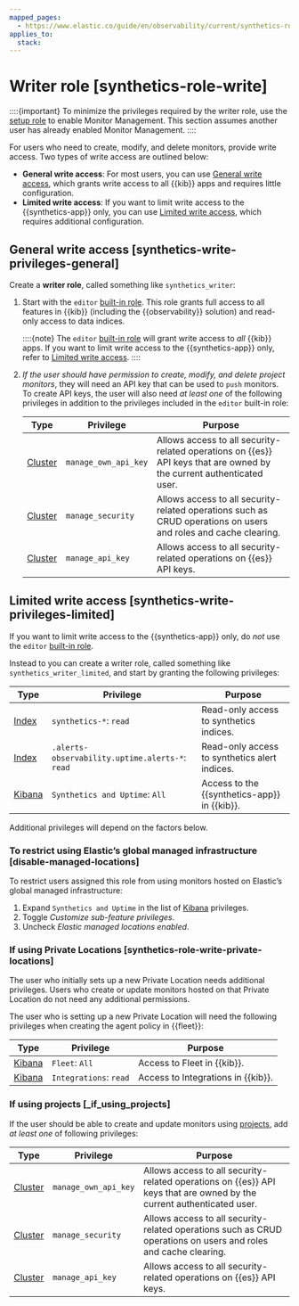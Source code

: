 ```yaml
---
mapped_pages:
  - https://www.elastic.co/guide/en/observability/current/synthetics-role-write.html
applies_to:
  stack:
---
```


# Writer role [synthetics-role-write]

::::{important}
To minimize the privileges required by the writer role, use the [setup role](setup-role.md) to enable Monitor Management. This section assumes another user has already enabled Monitor Management.
::::


For users who need to create, modify, and delete monitors, provide write access. Two types of write access are outlined below:

* **General write access**: For most users, you can use [General write access](#synthetics-write-privileges-general), which grants write access to all {{kib}} apps and requires little configuration.
* **Limited write access**: If you want to limit write access to the {{synthetics-app}} only, you can use [Limited write access](#synthetics-write-privileges-limited), which requires additional configuration.


## General write access [synthetics-write-privileges-general]

Create a **writer role**, called something like `synthetics_writer`:

1. Start with the `editor` [built-in role](../../../deploy-manage/users-roles/cluster-or-deployment-auth/built-in-roles.md). This role grants full access to all features in {{kib}} (including the {{observability}} solution) and read-only access to data indices.

    ::::{note}
    The `editor` [built-in role](../../../deploy-manage/users-roles/cluster-or-deployment-auth/built-in-roles.md) will grant write access to *all* {{kib}} apps. If you want to limit write access to the {{synthetics-app}} only, refer to [Limited write access](#synthetics-write-privileges-limited).
    ::::

2. *If the user should have permission to create, modify, and delete project monitors*, they will need an API key that can be used to `push` monitors. To create API keys, the user will also need *at least one* of the following privileges in addition to the privileges included in the `editor` built-in role:

    | Type | Privilege | Purpose |
    | --- | --- | --- |
    | [Cluster](../../../deploy-manage/users-roles/cluster-or-deployment-auth/elasticsearch-privileges.md#privileges-list-cluster) | `manage_own_api_key` | Allows access to all security-related operations on {{es}} API keys that are owned by the current authenticated user. |
    | [Cluster](../../../deploy-manage/users-roles/cluster-or-deployment-auth/elasticsearch-privileges.md#privileges-list-cluster) | `manage_security` | Allows access to all security-related operations such as CRUD operations on users and roles and cache clearing. |
    | [Cluster](../../../deploy-manage/users-roles/cluster-or-deployment-auth/elasticsearch-privileges.md#privileges-list-cluster) | `manage_api_key` | Allows access to all security-related operations on {{es}} API keys. |



## Limited write access [synthetics-write-privileges-limited]

If you want to limit write access to the {{synthetics-app}} only, do *not* use the `editor` [built-in role](../../../deploy-manage/users-roles/cluster-or-deployment-auth/built-in-roles.md).

Instead to you can create a writer role, called something like `synthetics_writer_limited`, and start by granting the following privileges:

| Type | Privilege | Purpose |
| --- | --- | --- |
| [Index](../../../deploy-manage/users-roles/cluster-or-deployment-auth/elasticsearch-privileges.md#privileges-list-indices) | `synthetics-*`: `read` | Read-only access to synthetics indices. |
| [Index](../../../deploy-manage/users-roles/cluster-or-deployment-auth/elasticsearch-privileges.md#privileges-list-indices) | `.alerts-observability.uptime.alerts-*`: `read` | Read-only access to synthetics alert indices. |
| [Kibana](../../../deploy-manage/users-roles/cluster-or-deployment-auth/kibana-privileges.md) | `Synthetics and Uptime`: `All` | Access to the {{synthetics-app}} in {{kib}}. |

Additional privileges will depend on the factors below.


### To restrict using Elastic’s global managed infrastructure [disable-managed-locations]

To restrict users assigned this role from using monitors hosted on Elastic’s global managed infrastructure:

1. Expand `Synthetics and Uptime` in the list of [Kibana](../../../deploy-manage/users-roles/cluster-or-deployment-auth/kibana-privileges.md) privileges.
2. Toggle *Customize sub-feature privileges*.
3. Uncheck *Elastic managed locations enabled*.


### If using Private Locations [synthetics-role-write-private-locations]

The user who initially sets up a new Private Location needs additional privileges. Users who create or update monitors hosted on that Private Location do not need any additional permissions.

The user who is setting up a new Private Location will need the following privileges when creating the agent policy in {{fleet}}:

| Type | Privilege | Purpose |
| --- | --- | --- |
| [Kibana](../../../deploy-manage/users-roles/cluster-or-deployment-auth/kibana-privileges.md) | `Fleet`: `All` | Access to Fleet in {{kib}}. |
| [Kibana](../../../deploy-manage/users-roles/cluster-or-deployment-auth/kibana-privileges.md) | `Integrations`: `read` | Access to Integrations in {{kib}}. |


### If using projects [_if_using_projects]

If the user should be able to create and update monitors using [projects](get-started.md#observability-synthetics-get-started-synthetics-project), add *at least one* of following privileges:

| Type | Privilege | Purpose |
| --- | --- | --- |
| [Cluster](../../../deploy-manage/users-roles/cluster-or-deployment-auth/elasticsearch-privileges.md#privileges-list-cluster) | `manage_own_api_key` | Allows access to all security-related operations on {{es}} API keys that are owned by the current authenticated user. |
| [Cluster](../../../deploy-manage/users-roles/cluster-or-deployment-auth/elasticsearch-privileges.md#privileges-list-cluster) | `manage_security` | Allows access to all security-related operations such as CRUD operations on users and roles and cache clearing. |
| [Cluster](../../../deploy-manage/users-roles/cluster-or-deployment-auth/elasticsearch-privileges.md#privileges-list-cluster) | `manage_api_key` | Allows access to all security-related operations on {{es}} API keys. |

